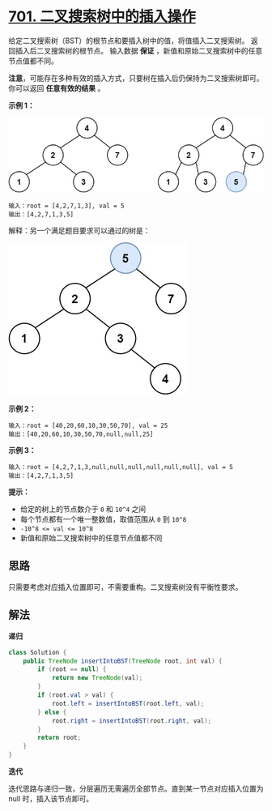 # [701. 二叉搜索树中的插入操作](https://leetcode-cn.com/problems/insert-into-a-binary-search-tree/)

给定二叉搜索树（BST）的根节点和要插入树中的值，将值插入二叉搜索树。 返回插入后二叉搜索树的根节点。 输入数据 **保证** ，新值和原始二叉搜索树中的任意节点值都不同。

**注意**，可能存在多种有效的插入方式，只要树在插入后仍保持为二叉搜索树即可。 你可以返回 **任意有效的结果** 。

 

**示例 1：**

![img](images\701-1.jpg)

```
输入：root = [4,2,7,1,3], val = 5
输出：[4,2,7,1,3,5]
```

解释：另一个满足题目要求可以通过的树是：

![img](images\701-2.jpg)

**示例 2：**

```
输入：root = [40,20,60,10,30,50,70], val = 25
输出：[40,20,60,10,30,50,70,null,null,25]
```

**示例 3：**

```
输入：root = [4,2,7,1,3,null,null,null,null,null,null], val = 5
输出：[4,2,7,1,3,5]
```

 

**提示：**

- 给定的树上的节点数介于 `0` 和 `10^4` 之间
- 每个节点都有一个唯一整数值，取值范围从 `0` 到 `10^8`
- `-10^8 <= val <= 10^8`
- 新值和原始二叉搜索树中的任意节点值都不同

## 思路

只需要考虑对应插入位置即可，不需要重构。二叉搜索树没有平衡性要求。

## 解法

**递归**

```java
class Solution {
    public TreeNode insertIntoBST(TreeNode root, int val) {
        if (root == null) {
            return new TreeNode(val);
        }
        if (root.val > val) {
            root.left = insertIntoBST(root.left, val);
        } else {
            root.right = insertIntoBST(root.right, val);
        }
        return root;
    }
}
```

**迭代**

迭代思路与递归一致，分层遍历无需遍历全部节点。直到某一节点对应插入位置为 null 时，插入该节点即可。